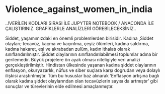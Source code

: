 # Violence_against_women_in_india
..!VERİLEN KODLARI SIRASI İLE JUPYTER NOTEBOOK / ANACONDA İLE ÇALIŞTIRINIZ. GRAFİKLERLE ANALİZLERİ GÖREBİLECEKSİNİZ..

Siddet, yaşamımızdaki en önemli problemlerden birisidir. 
Kadına ¸Siddet olayları; tecavüz, kaçma ve kaçırılma, çeyiz ölümleri, kadına saldırma, kadına hakaret, eşi ve akrabadan zulüm, kadın ithalatı olarak sınıflandırılmıştır.
Şiddet olaylarının sınıflandırılabilmesi toplumlar adına bir gerilemedir.
Büyük projelere ön ayak olması niteligiyle veri analizi gerçekleştirilmiştir. 
Hindistan ülkesinde yaşanan kadına şiddet olaylarının enflasyon, okuryazarlık, nüfus ve siber suçlara karşı dogrudan veya dolaylı ilişkisi araştırılmıştır.
Tüm bu hususlar baz alınarak ‘Enflasyon artışına baglı olarak kadına şiddet olaylarından olan tecavüzlerin sayısı da artmıştır’ gibi sonuçlar ve türevlerinin elde edilmesi amaçlanmıştır.

